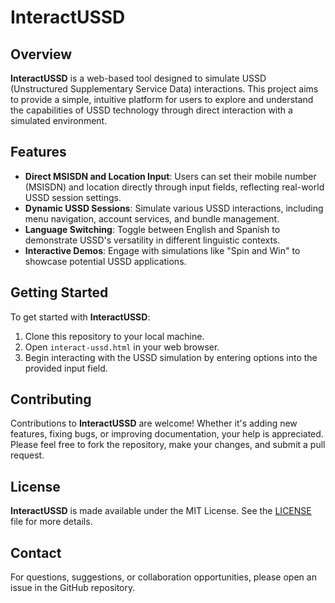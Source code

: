 # InteractUSSD

## Overview
**InteractUSSD** is a web-based tool designed to simulate USSD (Unstructured Supplementary Service Data) interactions. This project aims to provide a simple, intuitive platform for users to explore and understand the capabilities of USSD technology through direct interaction with a simulated environment.

## Features
- **Direct MSISDN and Location Input**: Users can set their mobile number (MSISDN) and location directly through input fields, reflecting real-world USSD session settings.
- **Dynamic USSD Sessions**: Simulate various USSD interactions, including menu navigation, account services, and bundle management.
- **Language Switching**: Toggle between English and Spanish to demonstrate USSD's versatility in different linguistic contexts.
- **Interactive Demos**: Engage with simulations like "Spin and Win" to showcase potential USSD applications.

## Getting Started
To get started with **InteractUSSD**:
1. Clone this repository to your local machine.
2. Open `interact-ussd.html` in your web browser.
3. Begin interacting with the USSD simulation by entering options into the provided input field.

## Contributing
Contributions to **InteractUSSD** are welcome! Whether it's adding new features, fixing bugs, or improving documentation, your help is appreciated. Please feel free to fork the repository, make your changes, and submit a pull request.

## License
**InteractUSSD** is made available under the MIT License. See the [LICENSE](LICENSE) file for more details.

## Contact
For questions, suggestions, or collaboration opportunities, please open an issue in the GitHub repository.
